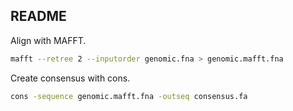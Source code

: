## README

Align with MAFFT.

```bash
mafft --retree 2 --inputorder genomic.fna > genomic.mafft.fna
```

Create consensus with cons.

```bash
cons -sequence genomic.mafft.fna -outseq consensus.fa
```

